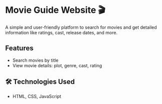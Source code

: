 # Movie Guide Website 🎬

A simple and user-friendly platform to search for movies and get detailed information like ratings, cast, release dates, and more.

## Features
- Search movies by title
- View movie details: plot, genre, cast, rating

## 🛠️ Technologies Used
- HTML, CSS, JavaScript  

